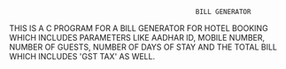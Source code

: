                                                    BILL GENERATOR
THIS IS A C PROGRAM FOR A  BILL GENERATOR FOR HOTEL BOOKING WHICH INCLUDES PARAMETERS LIKE AADHAR ID, MOBILE NUMBER, NUMBER OF GUESTS, NUMBER OF DAYS OF STAY AND THE TOTAL BILL WHICH INCLUDES 'GST TAX' AS WELL.
